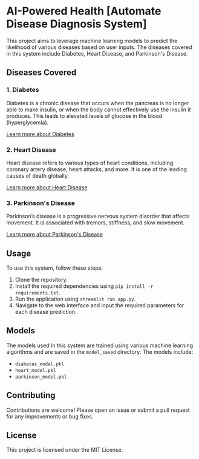 # AI-Powered Health [Automate Disease Diagnosis System]

This project aims to leverage machine learning models to predict the likelihood of various diseases based on user inputs. The diseases covered in this system include Diabetes, Heart Disease, and Parkinson's Disease.

## Diseases Covered

### 1. Diabetes
Diabetes is a chronic disease that occurs when the pancreas is no longer able to make insulin, or when the body cannot effectively use the insulin it produces. This leads to elevated levels of glucose in the blood (hyperglycemia).

[Learn more about Diabetes](https://www.who.int/news-room/fact-sheets/detail/diabetes)

### 2. Heart Disease
Heart disease refers to various types of heart conditions, including coronary artery disease, heart attacks, and more. It is one of the leading causes of death globally.

[Learn more about Heart Disease](https://www.who.int/health-topics/cardiovascular-diseases)

### 3. Parkinson's Disease
Parkinson’s disease is a progressive nervous system disorder that affects movement. It is associated with tremors, stiffness, and slow movement.

[Learn more about Parkinson's Disease](https://www.parkinson.org/understanding-parkinsons/what-is-parkinsons)

## Usage

To use this system, follow these steps:

1. Clone the repository.
2. Install the required dependencies using `pip install -r requirements.txt`.
3. Run the application using `streamlit run app.py`.
4. Navigate to the web interface and input the required parameters for each disease prediction.

## Models

The models used in this system are trained using various machine learning algorithms and are saved in the `model_saved` directory. The models include:

- `diabetes_model.pkl`
- `heart_model.pkl`
- `parkinson_model.pkl`

## Contributing

Contributions are welcome! Please open an issue or submit a pull request for any improvements or bug fixes.

## License

This project is licensed under the MIT License.
